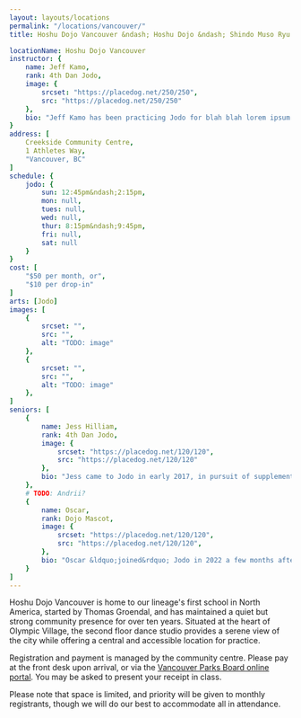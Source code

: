 ```yaml
---
layout: layouts/locations
permalink: "/locations/vancouver/"
title: Hoshu Dojo Vancouver &ndash; Hoshu Dojo &ndash; Shindo Muso Ryu Jodo and Daito Ryu Aikijujutsu

locationName: Hoshu Dojo Vancouver
instructor: {
    name: Jeff Kamo,
    rank: 4th Dan Jodo,
    image: {
        srcset: "https://placedog.net/250/250",
        src: "https://placedog.net/250/250"
    },
    bio: "Jeff Kamo has been practicing Jodo for blah blah lorem ipsum yadda yadda... (don&apos;t need a whole history here, just approximate length of experience in each discipline and perhaps any notable accolades, eg. Secretary of Jodo Canada, Chief Examiner for AUSKF Jodo, etc.)"
}
address: [
    Creekside Community Centre,
    1 Athletes Way,
    "Vancouver, BC"
]
schedule: {
    jodo: {
        sun: 12:45pm&ndash;2:15pm,
        mon: null,
        tues: null,
        wed: null,
        thur: 8:15pm&ndash;9:45pm,
        fri: null,
        sat: null
    }
}
cost: [
    "$50 per month, or",
    "$10 per drop-in"
]
arts: [Jodo]
images: [
    {
        srcset: "",
        src: "",
        alt: "TODO: image"
    },
    {
        srcset: "",
        src: "",
        alt: "TODO: image"
    },
]
seniors: [
    {
        name: Jess Hilliam,
        rank: 4th Dan Jodo,
        image: {
            srcset: "https://placedog.net/120/120",
            src: "https://placedog.net/120/120"
        },
        bio: "Jess came to Jodo in early 2017, in pursuit of supplementing her Aikido which she started one year previous, both of which are her first forays into Japanese martial arts. She balanced both arts faithfully, even through a stint of teaching her own Aikido class, until mid-2019 when she opted to commit solely to Jodo. Along with partner and fellow student Jeff Kamo, Jess became a familiar face in the Hoshu Dojo network attending regular events south of the border, including training annually with Goto-sensei. Her other passions include: most varieties of gaming (board, video, table-top role-playing, to name a few), coding, and long, sunny walks with honorary dojo mascot and rescue dog, Oscar."
    },
    # TODO: Andrii?
    {
        name: Oscar,
        rank: Dojo Mascot,
        image: {
            srcset: "https://placedog.net/120/120",
            src: "https://placedog.net/120/120",
        },
        bio: "Oscar &ldquo;joined&rdquo; Jodo in 2022 a few months after his adoption by humans Jeff and Jess, and served as a stoic and watchful presense during class as a means to cope with some separation anxiety while he adjusted to his new life. He&apos;s even traveled for a few Hoshu Dojo events, and his good behaviour and silent charm have earned him the title of Dojo Mascot. These days, Oscar likely won&apos;t be found in the dojo as his anxiety has become more manageable, though he makes the occasional social appearance at certain gatherings."
    }
]
---
```


<p>Hoshu Dojo Vancouver is home to our lineage&apos;s first school in North America, started by Thomas Groendal, and has maintained a quiet but strong community presence for over ten years. Situated at the heart of Olympic Village, the second floor dance studio provides a serene view of the city while offering a central and accessible location for practice.</p>
<p>Registration and payment is managed by the community centre. Please pay at the front desk upon arrival, or via the <a href=\"#\">Vancouver Parks Board online portal</a>. You may be asked to present your receipt in class.</p>
<p>Please note that space is limited, and priority will be given to monthly registrants, though we will do our best to accommodate all in attendance.</p>